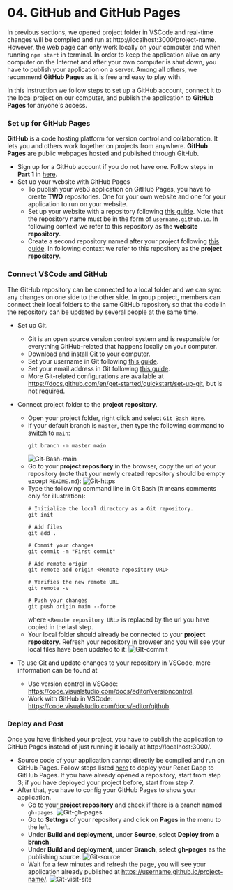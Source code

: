
# 04. GitHub and GitHub Pages

In previous sections, we opened project folder in VSCode and real-time changes will be compiled and run at http://localhost:3000/project-name. However, the web page can only work locally on your computer and when running ```npm start``` in terminal. In order to keep the application alive on any computer on the Internet and after your own computer is shut down, you have to publish your application on a server. Among all others, we recommend **GitHub Pages** as it is free and easy to play with. 

In this instruction we follow steps to set up a GitHub account, connect it to the local project on our computer, and publish the application to **GitHub Pages** for anyone's access. 


### Set up for GitHub Pages
**GitHub** is a code hosting platform for version control and collaboration. It lets you and others work together on projects from anywhere. **GitHub Pages** are public webpages hosted and published through GitHub. 

- Sign up for a GitHub account if you do not have one. Follow steps in **Part 1** in [here](https://docs.github.com/en/get-started/onboarding/getting-started-with-your-github-account). 
- Set up your website with GitHub Pages
  - To publish your web3 application on GitHub Pages, you have to create **TWO** repositories. One for your own website and one for your application to run on your website. 
  - Set up your website with a repository following [this guide](https://docs.github.com/en/pages/quickstart). Note that the repository name must be in the form of ```username.github.io```. In following context we refer to this repository as the **website repository**. 
  - Create a second repository named after your project following [this guide](https://docs.github.com/en/get-started/quickstart/create-a-repo). In following context we refer to this repository as the **project repository**. 


### Connect VSCode and GitHub
The GitHub repository can be connected to a local folder and we can sync any changes on one side to the other side. In group project, members can connect their local folders to the same GitHub repository so that the code in the repository can be updated by several people at the same time. 

- Set up Git. 
  - Git is an open source version control system and is responsible for everything GitHub-related that happens locally on your computer. 
  - Download and install [Git](https://git-scm.com/downloads) to your computer. 
  - Set your username in Git following [this guide](https://docs.github.com/en/get-started/getting-started-with-git/setting-your-username-in-git). 
  - Set your email address in Git following [this guide](https://docs.github.com/en/account-and-profile/setting-up-and-managing-your-personal-account-on-github/managing-email-preferences/setting-your-commit-email-address). 
  - More Git-related configurations are available at https://docs.github.com/en/get-started/quickstart/set-up-git, but is not required. 

- Connect project folder to the **project repository**. 
  - Open your project folder, right click and select ```Git Bash Here```. 
  - If your default branch is ```master```, then type the following command to switch to ```main```:
    ```
    git branch -m master main
    ```
    ![Git-Bash-main](https://i.postimg.cc/g094Zmqc/Git-Bash-main.png)
  - Go to your **project repository** in the browser, copy the url of your repository (note that your newly created repository should be empty except ```README.md```):
    ![Git-https](https://i.postimg.cc/1tsHvBjL/Git-https.png)
  - Type the following command line in Git Bash (# means comments only for illustration):
    ```
    # Initialize the local directory as a Git repository.
    git init

    # Add files
    git add .

    # Commit your changes
    git commit -m "First commit"

    # Add remote origin
    git remote add origin <Remote repository URL>

    # Verifies the new remote URL
    git remote -v

    # Push your changes
    git push origin main --force
    ```
    where ```<Remote repository URL>``` is replaced by the url you have copied in the last step. 
  - Your local folder should already be connected to your **project repository**. Refresh your repository in browser and you will see your local files have been updated to it:
    ![GIt-commit](https://i.postimg.cc/0jH02sys/Git-commit.png)
    
- To use Git and update changes to your repository in VSCode, more information can be found at
  - Use version control in VSCode: https://code.visualstudio.com/docs/editor/versioncontrol. 
  - Work with GitHub in VSCode: https://code.visualstudio.com/docs/editor/github. 

### Deploy and Post 
Once you have finished your project, you have to publish the application to GitHub Pages instead of just running it locally at http://localhost:3000/. 

- Source code of your application cannot directly be compiled and run on GitHub Pages. Follow steps listed [here](https://github.com/gitname/react-gh-pages) to deploy your React Dapp to GitHub Pages. If you have already opened a repository, start from step 3; if you have deployed your project before, start from step 7. 
- After that, you have to config your GitHub Pages to show your application. 
  - Go to your **project repository** and check if there is a branch named ```gh-pages```. 
    ![Git-gh-pages](https://i.postimg.cc/TPr0jFCV/Git-gh-pages.png)
  - Go to **Settngs** of your repository and click on **Pages** in the menu to the left. 
  - Under **Build and deployment**, under **Source**, select **Deploy from a branch**.  
  - Under **Build and deployment**, under **Branch**, select **gh-pages** as the publishing source. 
    ![Git-source](https://i.postimg.cc/854b9W8s/Git-source.png)
  - Wait for a few minutes and refresh the page, you will see your application already published at https://username.github.io/project-name/. 
    ![Git-visit-site](https://i.postimg.cc/C5K4g1Y7/Git-vist-site.png)

